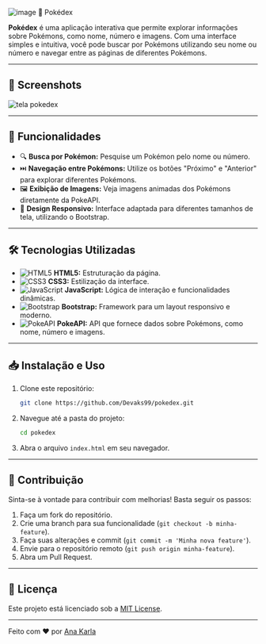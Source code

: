 ![image](https://github.com/user-attachments/assets/f1f9e577-9069-41fe-a2f7-fd86e6ac8e20)   📖 Pokédex


**Pokédex** é uma aplicação interativa que permite explorar informações sobre Pokémons, como nome, número e imagens. Com uma interface simples e intuitiva, você pode buscar por Pokémons utilizando seu nome ou número e navegar entre as páginas de diferentes Pokémons.

---

## 📸 Screenshots
![tela pokedex](https://github.com/user-attachments/assets/7943733f-260a-4e83-a1b7-1c65449ba736)


---

## 🚀 Funcionalidades

- 🔍 **Busca por Pokémon:** Pesquise um Pokémon pelo nome ou número.
- ⏭️ **Navegação entre Pokémons:** Utilize os botões "Próximo" e "Anterior" para explorar diferentes Pokémons.
- 🖼️ **Exibição de Imagens:** Veja imagens animadas dos Pokémons diretamente da PokeAPI.
- 📱 **Design Responsivo:** Interface adaptada para diferentes tamanhos de tela, utilizando o Bootstrap.

---

## 🛠️ Tecnologias Utilizadas

- ![HTML5](https://img.shields.io/badge/HTML5-E34F26?style=flat-square&logo=html5&logoColor=white) **HTML5:** Estruturação da página.
- ![CSS3](https://img.shields.io/badge/CSS3-1572B6?style=flat-square&logo=css3&logoColor=white) **CSS3:** Estilização da interface.
- ![JavaScript](https://img.shields.io/badge/JavaScript-F7DF1E?style=flat-square&logo=javascript&logoColor=black) **JavaScript:** Lógica de interação e funcionalidades dinâmicas.
- ![Bootstrap](https://img.shields.io/badge/Bootstrap-7952B3?style=flat-square&logo=bootstrap&logoColor=white) **Bootstrap:** Framework para um layout responsivo e moderno.
- ![PokeAPI](https://img.shields.io/badge/PokeAPI-FFCB05?style=flat-square&logo=pokemon&logoColor=white) **PokeAPI:** API que fornece dados sobre Pokémons, como nome, número e imagens.

---

## 📥 Instalação e Uso

1. Clone este repositório:
   ```bash
   git clone https://github.com/Devaks99/pokedex.git
   ```
2. Navegue até a pasta do projeto:
   ```bash
   cd pokedex
   ```
3. Abra o arquivo `index.html` em seu navegador.

---

## 🤝 Contribuição

Sinta-se à vontade para contribuir com melhorias! Basta seguir os passos:

1. Faça um fork do repositório.
2. Crie uma branch para sua funcionalidade (`git checkout -b minha-feature`).
3. Faça suas alterações e commit (`git commit -m 'Minha nova feature'`).
4. Envie para o repositório remoto (`git push origin minha-feature`).
5. Abra um Pull Request.

---

## 📜 Licença

Este projeto está licenciado sob a [MIT License](LICENSE).

---

Feito com ❤️ por [Ana Karla](https://github.com/Devaks99)

